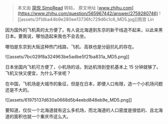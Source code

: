 > 本文由 [简悦 SimpRead](http://ksria.com/simpread/) 转码， 原文地址 [www.zhihu.com](https://www.zhihu.com/question/565967442/answer/2759280746) ![[assets/2f1dba44b9e280ee13736fc729d6c1c6_MD5.jpg]]雨宫 Lin​

因为国外的飞机真的太方便了。有人说北海道到东京的新干线造不起来，以此来黑日本。要我说，哪怕造起来我也不会去坐。

哪怕是东京到大阪这种热门线路，飞机、高铁也是分庭抗礼的存在。

![[assets/7bc029f8a324963be5adbe5f21ba831a_MD5.png]]

日本坐国内飞机可方便了，小机场的话，到达机场到登机基本上 15 分钟就够了。飞机又快又便宜，为什么不坐呢？

在中国，飞机场是大城市的象征，但是在日本，即便人口有限，造一个小机场问题还是不大的。

![[assets/61975137d630a0668d5b4eebd848eb9e_MD5.png]]

要知道，仅仅一个北海道就有这么多机场，而北海道的人口密度是很低的、且北海道的面积也就一个重庆市这么大。